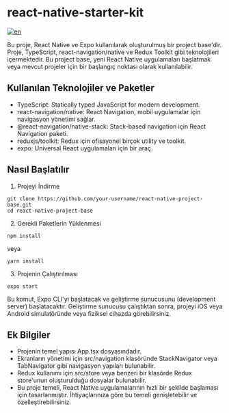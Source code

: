 
# react-native-starter-kit
[![en](https://img.shields.io/badge/lang-en-blue.svg)](https://github.com/erdembasogul/react-native-starter-kit/blob/main/README.tr.md)

Bu proje, React Native ve Expo kullanılarak oluşturulmuş bir project base'dir. Proje, TypeScript, react-navigation/native ve Redux Toolkit gibi teknolojileri içermektedir. Bu project base, yeni React Native uygulamaları başlatmak veya mevcut projeler için bir başlangıç ​​noktası olarak kullanılabilir.


## Kullanılan Teknolojiler ve Paketler
* TypeScript: Statically typed JavaScript for modern development.
* react-navigation/native: React Navigation, mobil uygulamalar için navigasyon yönetimi sağlar.
* @react-navigation/native-stack: Stack-based navigation için React Navigation paketi.
* reduxjs/toolkit: Redux için ofisayonel birçok utility ve toolkit.
* expo: Universal React uygulamaları için bir araç.

## Nasıl Başlatılır

1. Projeyi İndirme

```
git clone https://github.com/your-username/react-native-project-base.git
cd react-native-project-base
```

2. Gerekli Paketlerin Yüklenmesi

```
npm install
```
  veya

```
yarn install
```

3. Projenin Çalıştırılması

```
expo start
```

Bu komut, Expo CLI'yi başlatacak ve geliştirme sunucusunu (development server) başlatacaktır. Geliştirme sunucusu çalıştıktan sonra, projeyi iOS veya Android simulatöründe veya fiziksel cihazda görebilirsiniz.

## Ek Bilgiler
* Projenin temel yapısı App.tsx dosyasındadır.
* Ekranların yönetimi için src/navigation klasöründe StackNavigator veya TabNavigator gibi navigasyon yapıları bulunabilir.
* Redux kullanımı için src/store veya benzeri bir klasörde Redux store'unun oluşturulduğu dosyalar bulunabilir.
* Bu proje temeli, React Native uygulamalarının hızlı bir şekilde başlaması için tasarlanmıştır. İhtiyaçlarınıza göre bu temeli genişletebilir ve özelleştirebilirsiniz.
